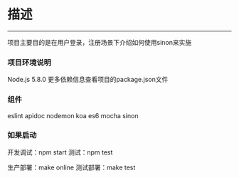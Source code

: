 # 描述
-----
项目主要目的是在用户登录，注册场景下介绍如何使用sinon来实施

### 项目环境说明
Node.js  5.8.0
更多依赖信息查看项目的package.json文件

### 组件
eslint
apidoc
nodemon
koa
es6
mocha
sinon

### 如果启动
开发调试：npm start
测试：npm test

生产部署：make online
测试部署：make test


